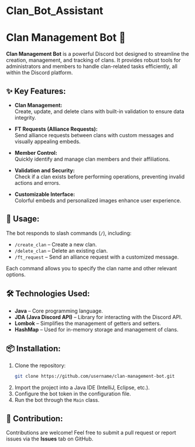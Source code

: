 # Clan_Bot_Assistant
 
# Clan Management Bot 🤖

**Clan Management Bot** is a powerful Discord bot designed to streamline the creation, management, and tracking of clans. It provides robust tools for administrators and members to handle clan-related tasks efficiently, all within the Discord platform.

## ✨ Key Features:

- **Clan Management:**  
  Create, update, and delete clans with built-in validation to ensure data integrity.
  
- **FT Requests (Alliance Requests):**  
  Send alliance requests between clans with custom messages and visually appealing embeds.
  
- **Member Control:**  
  Quickly identify and manage clan members and their affiliations.
  
- **Validation and Security:**  
  Check if a clan exists before performing operations, preventing invalid actions and errors.
  
- **Customizable Interface:**  
  Colorful embeds and personalized images enhance user experience.

## 🚀 Usage:

The bot responds to slash commands (`/`), including:

- `/create_clan` – Create a new clan.
- `/delete_clan` – Delete an existing clan.
- `/ft_request` – Send an alliance request with a customized message.

Each command allows you to specify the clan name and other relevant options.

## 🛠 Technologies Used:

- **Java** – Core programming language.
- **JDA (Java Discord API)** – Library for interacting with the Discord API.
- **Lombok** – Simplifies the management of getters and setters.
- **HashMap** – Used for in-memory storage and management of clans.

## 📦 Installation:

1. Clone the repository:
    ```bash
    git clone https://github.com/username/clan-management-bot.git
    ```
2. Import the project into a Java IDE (IntelliJ, Eclipse, etc.).
3. Configure the bot token in the configuration file.
4. Run the bot through the `Main` class.

## 📝 Contribution:

Contributions are welcome! Feel free to submit a pull request or report issues via the **Issues** tab on GitHub.

